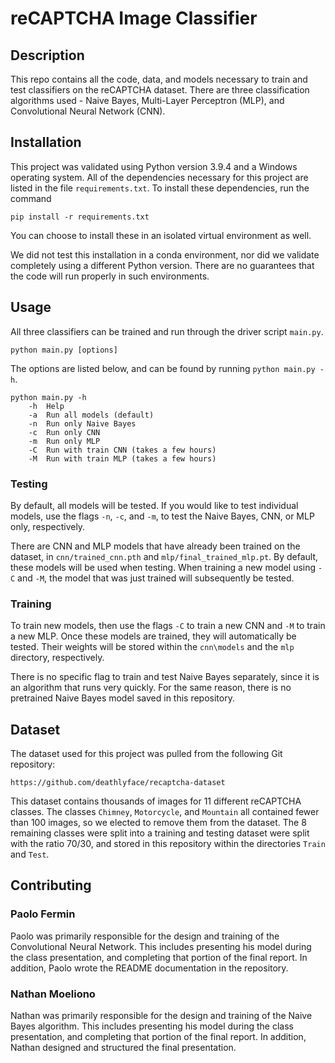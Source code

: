 # reCAPTCHA Image Classifier

## Description

This repo contains all the code, data, and models necessary to train and test classifiers on the reCAPTCHA dataset. There are three classification algorithms used - Naive Bayes, Multi-Layer Perceptron (MLP), and Convolutional Neural Network (CNN). 


## Installation

This project was validated using Python version 3.9.4 and a Windows operating system. All of the dependencies necessary for this project are listed in the file `requirements.txt`. To install these dependencies, run the command

```
pip install -r requirements.txt
```

You can choose to install these in an isolated virtual environment as well. 

We did not test this installation in a conda environment, nor did we validate completely using a different Python version. There are no guarantees that the code will run properly in such environments. 

## Usage

All three classifiers can be trained and run through the driver script `main.py`.

```
python main.py [options]
```

The options are listed below, and can be found by running `python main.py -h`.

```
python main.py -h
    -h  Help
    -a  Run all models (default)
    -n  Run only Naive Bayes
    -c  Run only CNN
    -m  Run only MLP
    -C  Run with train CNN (takes a few hours)
    -M  Run with train MLP (takes a few hours)
```

### Testing

By default, all models will be tested. If you would like to test individual models, use the flags `-n`, `-c`, and `-m`, to test the Naive Bayes, CNN, or MLP only, respectively.

There are CNN and MLP models that have already been trained on the dataset, in `cnn/trained_cnn.pth` and `mlp/final_trained_mlp.pt`. By default, these models will be used when testing. When training a new model using `-C` and `-M`, the model that was just trained will subsequently be tested. 

### Training

To train new models, then use the flags `-C` to train a new CNN and `-M` to train a new MLP. Once these models are trained, they will automatically be tested. Their weights will be stored within the `cnn\models` and the `mlp` directory, respectively. 

There is no specific flag to train and test Naive Bayes separately, since it is an algorithm that runs very quickly. For the same reason, there is no pretrained Naive Bayes model saved in this repository. 

## Dataset

The dataset used for this project was pulled from the following Git repository:
```
https://github.com/deathlyface/recaptcha-dataset
```

This dataset contains thousands of images for 11 different reCAPTCHA classes. The classes `Chimney`, `Motorcycle`, and `Mountain` all contained fewer than 100 images, so we elected to remove them from the dataset. The 8 remaining classes were split into a training and testing dataset were split with the ratio 70/30, and stored in this repository within the directories `Train` and `Test`.

## Contributing

### Paolo Fermin

Paolo was primarily responsible for the design and training of the Convolutional Neural Network. This includes presenting his model during the class presentation, and completing that portion of the final report. In addition, Paolo wrote the README documentation in the repository. 

### Nathan Moeliono

Nathan was primarily responsible for the design and training of the Naive Bayes algorithm. This includes presenting his model during the class presentation, and completing that portion of the final report. In addition, Nathan designed and structured the final presentation. 
